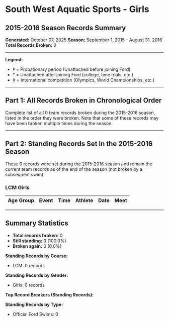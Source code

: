 # South West Aquatic Sports - Girls
## 2015-2016 Season Records Summary

**Generated:** October 07, 2025
**Season:** September 1, 2015 - August 31, 2016
**Total Records Broken:** 0

---

**Legend:**
- ‡ = Probationary period (Unattached before joining Ford)
- † = Unattached after joining Ford (college, time trials, etc.)
- ◊ = International competition (Olympics, World Championships, etc.)

---

## Part 1: All Records Broken in Chronological Order

Complete list of all 0 team records broken during the 2015-2016 season,
listed in the order they were broken. Note that some of these records may have
been broken multiple times during the season.

---

## Part 2: Standing Records Set in the 2015-2016 Season

These 0 records were set during the 2015-2016 season and remain
the current team records as of the end of the season (not broken by a subsequent swim).

### LCM Girls

| Age Group | Event | Time | Athlete | Date | Meet |
|-----------|-------|------|---------|------|------|


---

## Summary Statistics

- **Total records broken:** 0
- **Still standing:** 0 (100.0%)
- **Broken again:** 0 (0.0%)

**Standing Records by Course:**
- LCM: 0 records

**Standing Records by Gender:**
- Girls: 0 records

**Top Record Breakers (Standing Records):**

**Standing Records by Type:**
- Official Ford Swims: 0
